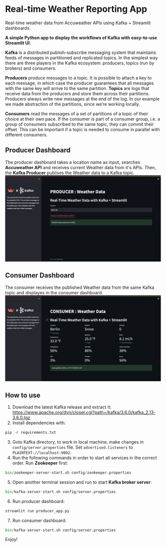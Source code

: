 # Real-time Weather Reporting App
Real-time weather data from Accuweather APIs using Kafka + Streamlit dashboards.

**A simple Python app to display the workflows of Kafka with easy-to-use Streamlit UI.**

**Kafka** is a distributed publish-subscribe messaging system that maintains feeds of messages in partitioned and replicated topics. In the simplest way there are three players in the Kafka ecosystem: producers, topics (run by brokers) and consumers.

**Producers** produce messages to a topic. It is possible to attach a key to each message, in which case the producer guarantees that all messages with the same key will arrive to the same partition. **Topics** are logs that receive data from the producers and store them across their partitions. Producers always write new messages at the end of the log. In our example we made abstraction of the partitions, since we’re working locally.

**Consumers** read the messages of a set of partitions of a topic of their choice at their own pace. If the consumer is part of a consumer group, i.e. a group of consumers subscribed to the same topic, they can commit their offset. This can be important if a topic is needed to consume in parallel with different consumers.

## Producer Dashboard
The producer dashboard takes a location name as input, searches **Accuweather API** and receives current Weather data from it's APIs. Then, the **Kafka Producer** publises the Weather data to a Kafka topic.
<img src="images/PRODUCER.png">

## Consumer Dashboard
The consumer receives the published Weather data from the same Kafka topic and displayes in the consumer dashboard.
<img src="images/CONSUMER.png">

## How to use
1. Download the latest Kafka release and extract it: https://www.apache.org/dyn/closer.cgi?path=/kafka/3.6.0/kafka_2.13-3.6.0.tgz
2. Install dependencies with:
```python
pip -r requirements.txt
```
3. Goto Kafka directory, to work in local machine, make changes in `config/server.properties` file.
Set `advertised.listeners` to `PLAINTEXT://localhost:9092`.
4. Run the following commands in order to start all services in the correct order. Run **Zookeeper** first:
```python
bin/zookeeper-server-start.sh config/zookeeper.properties
```
5. Open another terminal session and run to start **Kafka broker server**:
```python
bin/kafka-server-start.sh config/server.properties
```
6. Run producer dashboard:
```python
streamlit run producer_app.py
```
7. Run consumer dashboard:
```python
bin/kafka-server-start.sh config/server.properties
```

Enjoy!



